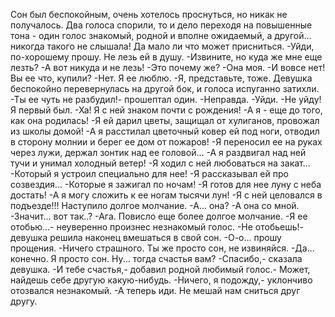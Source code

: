   Сон был беспокойным, очень хотелось проснуться, но никак не получалось. Два голоса спорили, то и дело переходя на повышенные тона - один голос знакомый, родной и вполне ожидаемый, а другой... никогда такого не слышала! Да мало ли что может присниться.
-Уйди, по-хорошему прошу. Не лезь ей в душу.
-Извините, но куда же мне еще лезть?
-А вот никуда и не лезь!
-Это почему же?
-Она моя.
-И вовсе нет! Вы ее что, купили?
-Нет. Я ее люблю.
-Я, представьте, тоже.
Девушка беспокойно перевернулась на другой бок, и голоса испуганно затихли.
-Ты ее чуть не разбудил!- прошептал один.
-Неправда.
-Уйди.
-Не уйду! Я первый был.
-Ха! Я с ней знаком почти с рождения!
-А я - еще до того, как она родилась!
-Я ей дарил цветы, защищал от хулиганов, провожал из школы домой!
-А я расстилал цветочный ковер ей под ноги, отводил в сторону молнии и берег ее дом от пожаров!
-Я переносил ее на руках через лужи, держал зонтик над ее головой...
-А я раздвигал над ней тучи и унимал холодный ветер!
-Я ходил с ней любоваться на закат...
-Который я устроил специально для нее!
-Я рассказывал ей про созвездия...
-Которые я зажигал по ночам!
-Я готов для нее луну с неба достать!
-А я могу сложить к ее ногам тысячи лун!
-Я с ней целовался в подъезде!!!
Наступило долгое молчание.
-А... она?
-А она со мной.
-Значит... вот так..?
-Ага.
Повисло еще более долгое молчание.
-Я ее отобью...- неуверенно произнес незнакомый голос.
-Не отобьешь!- девушка решила наконец вмешаться в свой сон.
-О-о... прошу прощения.
-Ничего страшного. Ты же просто сон, не извиняйся.
-Да... конечно. Я просто сон. Ну... тогда счастья вам?
-Спасибо,- сказала девушка.
-И тебе счастья,- добавил родной любимый голос.- Может, найдешь себе другую какую-нибудь.
-Ничего, я подожду,- уклончиво отозвался незнакомый.
-А теперь иди. Не мешай нам сниться друг другу.      